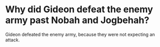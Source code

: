 # Why did Gideon defeat the enemy army past Nobah and Jogbehah?

Gideon defeated the enemy army, because they were not expecting an attack.
